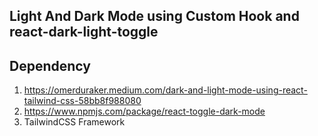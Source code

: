 ## Light And Dark Mode using Custom Hook and react-dark-light-toggle 


## Dependency 
01. https://omerduraker.medium.com/dark-and-light-mode-using-react-tailwind-css-58bb8f988080
02. https://www.npmjs.com/package/react-toggle-dark-mode
03. TailwindCSS Framework 